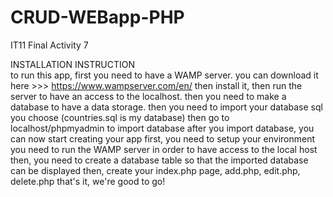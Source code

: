 # CRUD-WEBapp-PHP

IT11 Final Activity 7

INSTALLATION INSTRUCTION <br/>
to run this app, first you need to have a WAMP server. you can download it here >>> https://www.wampserver.com/en/
then install it, then run the server to have an access to the localhost.
then you need to make a database to have a data storage.
then you need to import your database sql you choose (countries.sql is my database) then go to localhost/phpmyadmin to import database
after you import database, you can now start creating your app
first, you need to setup your environment you need to run the WAMP server in order to have access to the local host
then, you need to create a database table so that the imported database can be displayed
then, create your index.php page, add.php, edit.php, delete.php
that's it, we're good to go!


